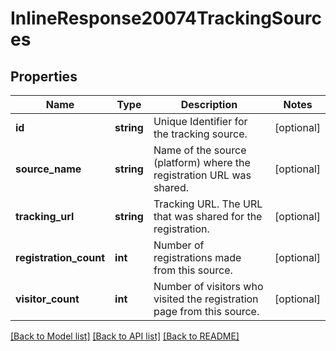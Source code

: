 # InlineResponse20074TrackingSources

## Properties
Name | Type | Description | Notes
------------ | ------------- | ------------- | -------------
**id** | **string** | Unique Identifier for the tracking source. | [optional] 
**source_name** | **string** | Name of the source (platform) where the registration URL was shared. | [optional] 
**tracking_url** | **string** | Tracking URL. The URL that was shared for the registration. | [optional] 
**registration_count** | **int** | Number of registrations made from this source. | [optional] 
**visitor_count** | **int** | Number of visitors who visited the registration page from this source. | [optional] 

[[Back to Model list]](../README.md#documentation-for-models) [[Back to API list]](../README.md#documentation-for-api-endpoints) [[Back to README]](../README.md)


